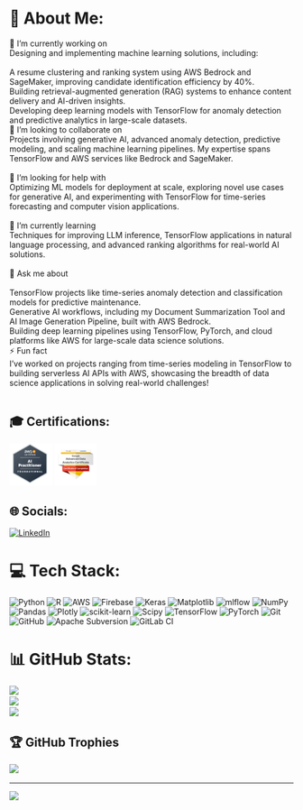 # 💫 About Me:
🌌 I’m currently working on<br>Designing and implementing machine learning solutions, including:<br><br>A resume clustering and ranking system using AWS Bedrock and SageMaker, improving candidate identification efficiency by 40%.<br>Building retrieval-augmented generation (RAG) systems to enhance content delivery and AI-driven insights.<br>Developing deep learning models with TensorFlow for anomaly detection and predictive analytics in large-scale datasets.<br>👥 I’m looking to collaborate on<br>Projects involving generative AI, advanced anomaly detection, predictive modeling, and scaling machine learning pipelines. My expertise spans TensorFlow and AWS services like Bedrock and SageMaker.<br><br>🤝 I’m looking for help with<br>Optimizing ML models for deployment at scale, exploring novel use cases for generative AI, and experimenting with TensorFlow for time-series forecasting and computer vision applications.<br><br>🌱 I’m currently learning<br>Techniques for improving LLM inference, TensorFlow applications in natural language processing, and advanced ranking algorithms for real-world AI solutions.<br><br>💬 Ask me about<br><br>TensorFlow projects like time-series anomaly detection and classification models for predictive maintenance.<br>Generative AI workflows, including my Document Summarization Tool and AI Image Generation Pipeline, built with AWS Bedrock.<br>Building deep learning pipelines using TensorFlow, PyTorch, and cloud platforms like AWS for large-scale data science solutions.<br>⚡ Fun fact<br>I’ve worked on projects ranging from time-series modeling in TensorFlow to building serverless AI APIs with AWS, showcasing the breadth of data science applications in solving real-world challenges!<br><br>

## 🎓 Certifications:
   <img src="https://github.com/RhythmAhir/RhythmAhir/blob/main/images/cert1.png" width=15% height=15%> <img src="https://github.com/RhythmAhir/RhythmAhir/blob/main/images/cert2.png" width=15% height=15%>



## 🌐 Socials:
[![LinkedIn](https://img.shields.io/badge/LinkedIn-%230077B5.svg?logo=linkedin&logoColor=white)](https://linkedin.com/in/https://www.linkedin.com/in/rhythmahir/) 

# 💻 Tech Stack:
![Python](https://img.shields.io/badge/python-3670A0?style=for-the-badge&logo=python&logoColor=ffdd54) ![R](https://img.shields.io/badge/r-%23276DC3.svg?style=for-the-badge&logo=r&logoColor=white) ![AWS](https://img.shields.io/badge/AWS-%23FF9900.svg?style=for-the-badge&logo=amazon-aws&logoColor=white) ![Firebase](https://img.shields.io/badge/firebase-%23039BE5.svg?style=for-the-badge&logo=firebase) ![Keras](https://img.shields.io/badge/Keras-%23D00000.svg?style=for-the-badge&logo=Keras&logoColor=white) ![Matplotlib](https://img.shields.io/badge/Matplotlib-%23ffffff.svg?style=for-the-badge&logo=Matplotlib&logoColor=black) ![mlflow](https://img.shields.io/badge/mlflow-%23d9ead3.svg?style=for-the-badge&logo=numpy&logoColor=blue) ![NumPy](https://img.shields.io/badge/numpy-%23013243.svg?style=for-the-badge&logo=numpy&logoColor=white) ![Pandas](https://img.shields.io/badge/pandas-%23150458.svg?style=for-the-badge&logo=pandas&logoColor=white) ![Plotly](https://img.shields.io/badge/Plotly-%233F4F75.svg?style=for-the-badge&logo=plotly&logoColor=white) ![scikit-learn](https://img.shields.io/badge/scikit--learn-%23F7931E.svg?style=for-the-badge&logo=scikit-learn&logoColor=white) ![Scipy](https://img.shields.io/badge/SciPy-%230C55A5.svg?style=for-the-badge&logo=scipy&logoColor=%white) ![TensorFlow](https://img.shields.io/badge/TensorFlow-%23FF6F00.svg?style=for-the-badge&logo=TensorFlow&logoColor=white) ![PyTorch](https://img.shields.io/badge/PyTorch-%23EE4C2C.svg?style=for-the-badge&logo=PyTorch&logoColor=white) ![Git](https://img.shields.io/badge/git-%23F05033.svg?style=for-the-badge&logo=git&logoColor=white) ![GitHub](https://img.shields.io/badge/github-%23121011.svg?style=for-the-badge&logo=github&logoColor=white) ![Apache Subversion](https://img.shields.io/badge/subversion-%23809CC9.svg?style=for-the-badge&logo=subversion&logoColor=white) ![GitLab CI](https://img.shields.io/badge/gitlab%20CI-%23181717.svg?style=for-the-badge&logo=gitlab&logoColor=white)
# 📊 GitHub Stats:
![](https://github-readme-stats.vercel.app/api?username=rhythmahir&theme=default_repocard&hide_border=false&include_all_commits=true&count_private=false)<br/>
![](https://github-readme-streak-stats.herokuapp.com/?user=rhythmahir&theme=default_repocard&hide_border=false)<br/>
![](https://github-readme-stats.vercel.app/api/top-langs/?username=rhythmahir&theme=default_repocard&hide_border=false&include_all_commits=true&count_private=false&layout=compact)

## 🏆 GitHub Trophies
![](https://github-profile-trophy.vercel.app/?username=rhythmahir&theme=default_repocard&no-frame=false&no-bg=false&margin-w=4)

---
[![](https://visitcount.itsvg.in/api?id=rhythmahir&icon=0&color=1)](https://visitcount.itsvg.in)

<!-- Proudly created with GPRM ( https://gprm.itsvg.in ) -->
